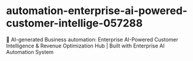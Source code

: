 # automation-enterprise-ai-powered-customer-intellige-057288
🤖 AI-generated Business automation: Enterprise AI-Powered Customer Intelligence &amp; Revenue Optimization Hub | Built with Enterprise AI Automation System
